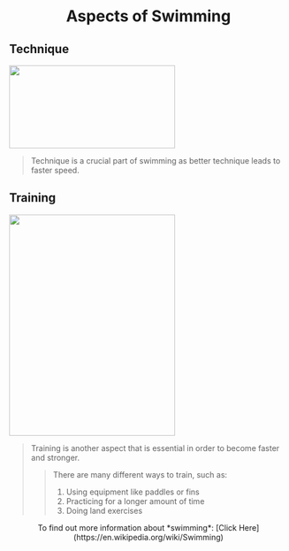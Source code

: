 # <center> Aspects of Swimming </center>
## Technique
<img src="https://d32ydbgkw6ghe6.cloudfront.net/production/uploads/cover_images/dcb1c8ce2677774579e854d473897f11ec4c/i1080x475.jpg" width="300" height="150">

> Technique is a crucial part of swimming as better technique leads to faster speed.

## Training
<img src="http://cen.acs.org/content/dam/cen/94/31/09431-cover-openercxd.jpg" width="300" height="400">

> Training is another aspect that is essential in order to become faster and stronger.
> > There are many different ways to train, such as:
> > 1. Using equipment like paddles or fins
> > 2. Practicing for a longer amount of time
> > 3. Doing land exercises


<center> To find out more information about *swimming*: [Click Here](https://en.wikipedia.org/wiki/Swimming) </center>
